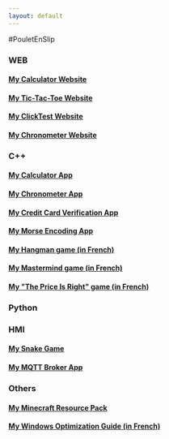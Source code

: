 ```yaml
---
layout: default
---
```


#PouletEnSlip

### WEB
#### [My Calculator Website](pages/calculator/)
#### [My Tic-Tac-Toe Website](pages/tictactoe/)
#### [My ClickTest Website](pages/clicktest/)
#### [My Chronometer Website](pages/chronometer/)

### C++
#### [My Calculator App](https://github.com/PouletEnSlip/Calculator)
#### [My Chronometer App](https://github.com/PouletEnSlip/Chronometer)
#### [My Credit Card Verification App](https://github.com/PouletEnSlip/CreditCardVerification)
#### [My Morse Encoding App](https://github.com/PouletEnSlip/Morse)
#### [My Hangman game (in French)](https://github.com/PouletEnSlip/HangmanGame)
#### [My Mastermind game (in French)](https://github.com/PouletEnSlip/Mastermind)
#### [My "The Price Is Right" game (in French)](https://github.com/PouletEnSlip/ThePriceIsRight)

### Python
### HMI
#### [My Snake Game](https://github.com/PouletEnSlip/Snake)
#### [My MQTT Broker App](https://github.com/PouletEnSlip/MQTT)

### Others
#### [My Minecraft Resource Pack](pages/cotcotpack/)
#### [My Windows Optimization Guide (in French)](pages/opti/)
